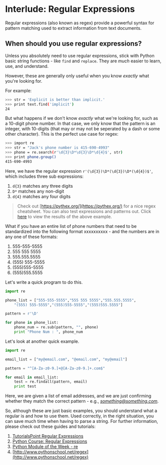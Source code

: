 # Interlude: Regular Expressions

Regular expressions (also known as regex) provide a powerful syntax for pattern matching used to extract information from text documents.

## When should you use regular expressions?

Unless you absolutely need to use regular expressions, stick with Python basic string functions - like `find` and `replace`. They are *much* easier to learn, use, and understand.

However, these are generally only useful when you know *exactly* what you're looking for.

For example:

```sh
>>> str = 'Explicit is better than implicit.'
>>> print text.find('implicit')
24
```

But what happens if we don't know *exactly* what we're looking for, such as a 10-digit phone number. In that case, we only know that the pattern is an integer, with 10-digits (that may or may not be seperated by a dash or some other character). This is the perfect use case for regex:

```sh
>>> import re
>>> str = "Jack's phone number is 415-690-4993"
>>> phone = re.search(r'\d{3}\D*\d{3}\D*\d{4}$', str)
>>> print phone.group()
415-690-4993
```

Here, we have the regular expression `r'(\d{3})\D*(\d{3})\D*(\d{4})$'`, which includes three sub expressions:

1. `d{3}` matches any three digits
2. `D*` matches any non-digit
3. `d{4}` matches any four digits

> Check out [https://pythex.org/](https://pythex.org/) for a nice regex cheatsheet. You can also test expressions and patterns out. Click [here](https://pythex.org/?regex=%5Cd%7B3%7D%5CD*%5Cd%7B3%7D%5CD*%5Cd%7B4%7D&test_string=415-680-5773&ignorecase=0&multiline=0&dotall=0&verbose=0) to view the results of the above example.

What if you have an entire list of phone numbers that need to be standardized into the following format xxxxxxxxxx - and the numbers are in any one of these formats:

1. 555-555-5555
2. 555 555 5555
3. 555.555.5555
4. (555) 555-5555
5. (555)555-5555
6. (555)555.5555

Let's write a quick program to do this.

```python
import re

phone_list = ["555-555-5555","555 555 5555","555.555.5555",
    "(555) 555-5555","(555)555-5555","(555)555.5555"]

pattern = r'\D'

for phone in phone_list:
    phone_num = re.sub(pattern, "", phone)    
    print "Phone Num : ", phone_num
```

Let's look at another quick example.

```python
import re

email_list = ["my@email.com", "@email.com", "my@email"]

pattern = "^[A-Za-z0-9.]+@[A-Za-z0-9.]+.com$"

for email in email_list:
    test = re.findall(pattern, email)    
    print test
```

Here, we are given a list of email addresses, and we are just confirming whether they match the correct pattern - e.g., *something@something.com*.

So, although these are just basic examples, you should understand what a regular is and how to use them. Used correctly, in the right situation, you can save much time when having to parse a string. For further information, please check out these guides and tutorials:

1. [TutorialsPoint Regular Expressions](http://www.tutorialspoint.com/python/python_reg_expressions.htm)
2. [Python Course: Regular Expressions](http://www.python-course.eu/re.php)
3. [Python Module of the Week - re](http://pymotw.com/2/re/)
4. [http://www.pythonschool.net/regex](http://www.pythonschool.net/regex)
